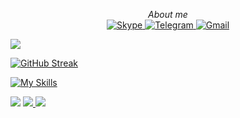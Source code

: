 <p align="center">
    <i>About me</i><br/>
    <a href="https://join.skype.com/invite/ksjExwgS0Jzl">
        <img src="https://img.shields.io/badge/Skype-blue?style=flat-square&logo=skype" alt="Skype">
    </a>
    <a href="https://t.me/ho_doan">
        <img src="https://img.shields.io/badge/telegram-blue?style=flat-square&logo=telegram" alt="Telegram">
    </a>
    <a href="mailto:doanho.it.dev@gmail.com">
        <img src="https://img.shields.io/badge/gmail-blue?style=flat-square&logo=gmail" alt="Gmail">
    </a>
</p>

<img src="https://github-readme-stats.vercel.app/api?username=ho-doan&show_icons=true&icon_color=CE1D2D" />

[![GitHub Streak](https://streak-stats.demolab.com/?user=ho-doan&theme=dark)](https://github.com/ho-doan?tab=repositories&q=&type=&language=dart)

[![My Skills](https://skillicons.dev/icons?i=js,html,css,dart,flutter,azure,bash,c,cs,docker,dotnet,java,kotlin,swift,figma,git,github,gitlab,graphql,heroku,mysql,postgres,nodejs,nestjs,react)](https://github.com/ho-doan)

<img src= "http://github-profile-summary-cards.vercel.app/api/cards/most-commit-language?username=ho-doan&theme=radical&exclude=js,html,css,dart,flutter,azure,bash,c,cs,docker,dotnet,java,kotlin,swift,figma,git,github,gitlab,graphql,heroku,mysql,postgres,nodejs,nestjs,reactjs"/>

<a href="https://github.com/ho-doan">
    <img src="https://github-readme-stats.vercel.app/api/top-langs/?username=ho-doan&langs_count=10&exclude_repo=&hide=jupyter%20notebook,vim%20script,cmake,makefile,batchfile,emacs%20lisp,css,html&layout=default&card_width=699&hide_border=true&theme=transparent" />
  </a>

<img src="https://raw.githubusercontent.com/trinib/trinib/snake/github-contribution-grid-snake-dark.svg">
</div>
